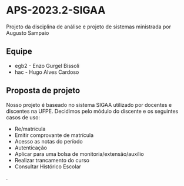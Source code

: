 # APS-2023.2-SIGAA
Projeto da disciplina de análise e projeto de sistemas ministrada por Augusto Sampaio

## Equipe
- egb2 - Enzo Gurgel Bissoli
- hac - Hugo Alves Cardoso

## Proposta de projeto
Nosso projeto é baseado no sistema SIGAA utilizado por docentes e discentes na UFPE.
Decidimos pelo módulo do discente e os seguintes casos de uso:

- Re/matrícula 
- Emitir comprovante de matrícula 
- Acesso as notas do período
- Autenticação
- Aplicar para uma bolsa de monitoria/extensão/auxílio
- Realizar trancamento do curso
- Consultar Histórico Escolar

.